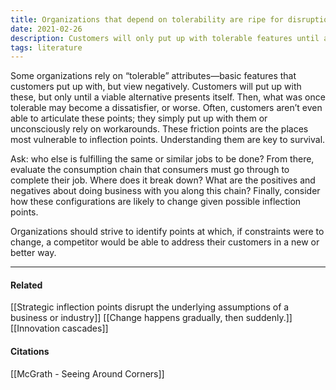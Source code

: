 ```yaml
---
title: Organizations that depend on tolerability are ripe for disruption
date: 2021-02-26
description: Customers will only put up with tolerable features until an alternative presents itself. 
tags: literature
---
```

Some organizations rely on “tolerable” attributes—basic features that customers put up with, but view negatively. Customers will put up with these, but only until a viable alternative presents itself. Then, what was once tolerable may become a dissatisfier, or worse. Often, customers aren’t even able to articulate these points; they simply put up with them or unconsciously rely on workarounds. These friction points are the places most vulnerable to inflection points. Understanding them are key to survival. 

Ask: who else is fulfilling the same or similar jobs to be done? From there, evaluate the consumption chain that consumers must go through to complete their job. Where does it break down? What are the positives and negatives about doing business with you along this chain? Finally, consider how these configurations are likely to change given possible inflection points. 

Organizations should strive to identify points at which, if constraints were to change, a competitor would be able to address their customers in a new or better way. 

---
#### Related
[[Strategic inflection points disrupt the underlying assumptions of a business or industry]]
[[Change happens gradually, then suddenly.]]
[[Innovation cascades]]

#### Citations
[[McGrath - Seeing Around Corners]]